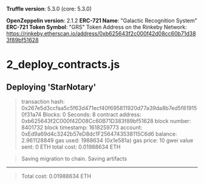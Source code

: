 **Truffle version**: 5.3.0 (core: 5.3.0)

**OpenZeppelin version**: 2.1.2
**ERC-721 Name**: "Galactic Recognition System"
**ERC-721 Token Symbol**: "GRS"
Token Address on the Rinkeby Network: https://rinkeby.etherscan.io/address/0xb625643f2c000f42d08cc60b71d383f89bf51628

2_deploy_contracts.js
=====================

   Deploying 'StarNotary'
   ----------------------
   > transaction hash:    0x267e5d3ccfaa5c5f63d471ecf40f695811920d77a39da8b7ed5f819150f31a74
   > Blocks: 0            Seconds: 8
   > contract address:    0xb625643f2C000f42D08Cc60B71D383f89bf51628
   > block number:        8401732
   > block timestamp:     1618259773
   > account:             0xEd9a69d4c3242b57eD8dc1F2564743538115C6d6
   > balance:             2.961128849
   > gas used:            1988634 (0x1e581a)
   > gas price:           10 gwei
   > value sent:          0 ETH
   > total cost:          0.01988634 ETH


   > Saving migration to chain.
   > Saving artifacts
   -------------------------------------
   > Total cost:          0.01988634 ETH
